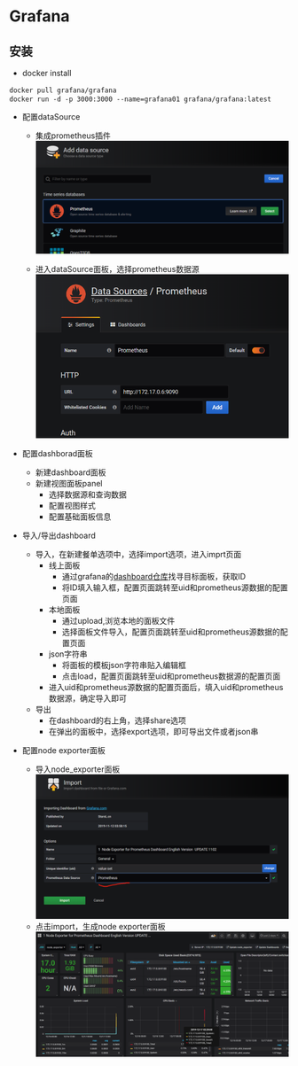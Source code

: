 # Grafana

## 安装

- docker install

```docker
docker pull grafana/grafana
docker run -d -p 3000:3000 --name=grafana01 grafana/grafana:latest
```

- 配置dataSource
  - 集成prometheus插件
    ![ 插件列表](./image/grafana_add_datasource.png)

  - 进入dataSource面板，选择prometheus数据源
  ![ 插件列表](./image/grafana_datasource_02.png)

- 配置dashborad面板
  - 新建dashboard面板
  - 新建视图面板panel
    - 选择数据源和查询数据
    - 配置视图样式
    - 配置基础面板信息

- 导入/导出dashboard
  - 导入，在新建餐单选项中，选择import选项，进入imprt页面
    - 线上面板
      - 通过grafana的[dashboard仓库](https://grafana.com/grafana/dashboards)找寻目标面板，获取ID
      - 将ID填入输入框，配置页面跳转至uid和prometheus源数据的配置页面
    - 本地面板
      - 通过upload,浏览本地的面板文件
      - 选择面板文件导入，配置页面跳转至uid和prometheus源数据的配置页面
    - json字符串
      - 将面板的模板json字符串贴入编辑框
      - 点击load，配置页面跳转至uid和prometheus数据源的配置页面
    - 进入uid和prometheus源数据的配置页面后，填入uid和prometheus数据源，确定导入即可
  - 导出
    - 在dashboard的右上角，选择share选项
    - 在弹出的面板中，选择export选项，即可导出文件或者json串
  
- 配置node exporter面板
  - 导入node_exporter面板
    ![node exporter](./image/grafana_node_exporter.png)
  - 点击import，生成node exporter面板
    ![node数据展示](./image/grafana_node_export_data_display.png)